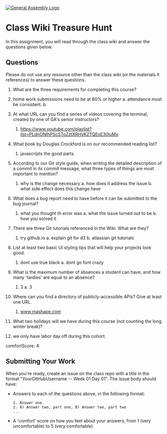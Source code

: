 [![General Assembly Logo](https://camo.githubusercontent.com/1a91b05b8f4d44b5bbfb83abac2b0996d8e26c92/687474703a2f2f692e696d6775722e636f6d2f6b6538555354712e706e67)](https://generalassemb.ly/education/web-development-immersive)

# Class Wiki Treasure Hunt

In this assignment, you will read through the class wiki and answer the
questions given below.

## Questions

Please do not use any resource other than the class wiki
(or the materials it references)
to answer these questions.

1.  What are the three requirements for completing this course?
  1. home work submissions need to be at 80% or higher
  a. attendance must be consistent. 
  b.

2.  At what URL can you find a series of videos covering the terminal, created by one of GA's senior instructors?
    1. https://www.youtube.com/playlist?list=PLdnONIhPScSToZztXRHyKZTQEsE30luMx

3.  What book by Douglas Crockford is on our recommended reading list?
    1. javascripts the good parts. 

4.  According to our Git style guide, when writing the detailed description of a commit in its commit message, what three types of things are most important to mention?
    1. why is the change necessary
    a. how does it address the issue
    b. what side effect does this change have 

5.  What does a bug report need to have before it can be submitted to the bug journal?
    1. what you thought th error was
    a. what the issue turned out to be
    b. how you solved it

6.  There are three Git tutorials referenced in the Wiki. What are they?
    1. try github.io
    a. explain git for d3
    b. atlassian git tutorials

7.  List at least two basic UI styling tips that will help your projects
    look good.
    1. dont use true black 
    a. dont go font crazy

8.  What is the maximum number of absences a student can have, and how many 'tardies' are equal to an absence?
    1. 3
    a. 3
9.  Where can you find a directory of publicly-accessible APIs?
    Give at least one URL.
    1. www.mashape.com

10. What two holidays will we have during this course (not counting the long winter break)?
1. we only have labor day off during this cohort. 

comfortScore: 4

## Submitting Your Work

When you're ready, create an issue on the class repo with
a title in the format "YourGitHubUsername -- Week 01 Day 01".
The issue body should have:

-   Answers to each of the questions above, in the following format:

    ```text
    1. Answer one.
    2. A) Answer two, part one, B) Answer two, part two
    ...
    ```

-   A 'comfort' score on how you feel about your answers, from 1 (very
    uncomfortable) to 5 (very comfortable)
